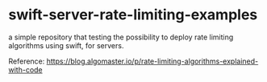 # swift-server-rate-limiting-examples
a simple repository that testing the possibility to deploy rate limiting algorithms using swift, for servers.


Reference: https://blog.algomaster.io/p/rate-limiting-algorithms-explained-with-code